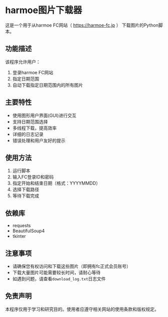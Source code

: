 # harmoe图片下载器

这是一个用于从harmoe FC网站（ https://harmoe-fc.jp ） 下载图片的Python脚本。

## 功能描述

该程序允许用户：

1. 登录harmoe FC网站
2. 指定日期范围
3. 自动下载指定日期范围内的所有图片

## 主要特性

- 使用图形用户界面(GUI)进行交互
- 支持日期范围选择
- 多线程下载，提高效率
- 详细的日志记录
- 错误处理和用户友好的提示

## 使用方法

1. 运行脚本
2. 输入FC登录ID和密码
3. 指定开始和结束日期（格式：YYYYMMDD）
4. 选择下载路径
5. 等待下载完成

## 依赖库

- requests
- BeautifulSoup4
- tkinter

## 注意事项

- 请确保您有权访问和下载这些图片（即拥有fc正式会员账号）
- 下载大量图片可能需要较长时间，请耐心等待
- 如遇到问题，请查看`download_log.txt`日志文件

## 免责声明

本程序仅用于学习和研究目的。使用者应遵守相关网站的使用条款和版权规定。
